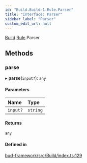 ```yaml
---
id: "Build.Build-1.Rule.Parser"
title: "Interface: Parser"
sidebar_label: "Parser"
custom_edit_url: null
---
```


[Build](../modules/Build.Build-1.md).[Rule](../modules/Build.Build-1.Rule.md).Parser

## Methods

### parse

▸ **parse**(`input?`): `any`

#### Parameters

| Name | Type |
| :------ | :------ |
| `input?` | `string` |

#### Returns

`any`

#### Defined in

[bud-framework/src/Build/index.ts:129](https://github.com/roots/bud/blob/18ced3274/packages/@roots/bud-framework/src/Build/index.ts#L129)
